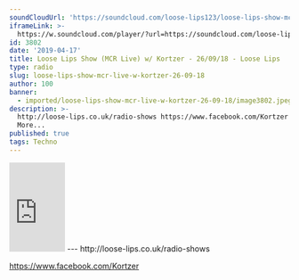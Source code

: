 ```yaml
---
soundCloudUrl: 'https://soundcloud.com/loose-lips123/loose-lips-show-mcr-live-w-kortzer-260918'
iframeLink: >-
  https://w.soundcloud.com/player/?url=https://soundcloud.com/loose-lips123/loose-lips-show-mcr-live-w-kortzer-260918&color=00aabb&auto_play=false&hide_related=false&show_comments=true&show_user=true&show_reposts=false
id: 3802
date: '2019-04-17'
title: Loose Lips Show (MCR Live) w/ Kortzer - 26/09/18 - Loose Lips
type: radio
slug: loose-lips-show-mcr-live-w-kortzer-26-09-18
author: 100
banner:
  - imported/loose-lips-show-mcr-live-w-kortzer-26-09-18/image3802.jpeg
description: >-
  http://loose-lips.co.uk/radio-shows https://www.facebook.com/Kortzer [...]Read
  More...
published: true
tags: Techno
---
```

<iframe id="sc-widget" title="title" width="100" height="160" scrolling="no" frameborder="yes" allow="autoplay" src="https://w.soundcloud.com/player/?url=https://soundcloud.com/loose-lips123/loose-lips-show-mcr-live-w-kortzer-260918&amp;color=00aabb&amp;auto_play=false&amp;hide_related=false&amp;show_comments=true&amp;show_user=true&amp;show_reposts=false"></iframe>
---
http://loose-lips.co.uk/radio-shows

https://www.facebook.com/Kortzer